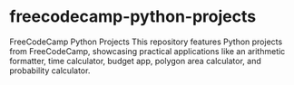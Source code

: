 # freecodecamp-python-projects
FreeCodeCamp Python Projects  This repository features Python projects from FreeCodeCamp, showcasing practical applications like an arithmetic formatter, time calculator, budget app, polygon area calculator, and probability calculator.
